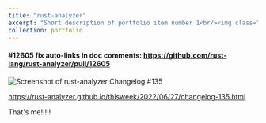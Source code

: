 ```yaml
---
title: "rust-analyzer"
excerpt: "Short description of portfolio item number 1<br/><img class="five-three" src='https://erhuve.github.io/_pages/image-6.png'>"
collection: portfolio
---
```


#### #12605 fix auto-links in doc comments: <a href="https://github.com/rust-lang/rust-analyzer/pull/12605">https://github.com/rust-lang/rust-analyzer/pull/12605</a>

![Screenshot of rust-analyzer Changelog #135](image-6.png)

<a href="https://rust-analyzer.github.io/thisweek/2022/06/27/changelog-135.html">https://rust-analyzer.github.io/thisweek/2022/06/27/changelog-135.html</a>

That's me!!!!!
